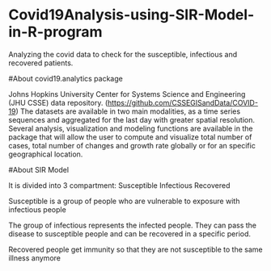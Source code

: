 # Covid19Analysis-using-SIR-Model-in-R-program
Analyzing the covid data to check for the susceptible, infectious and recovered patients. 

#About covid19.analytics package

Johns Hopkins University Center for Systems Science and Engineering (JHU CSSE) data repository. (https://github.com/CSSEGISandData/COVID-19)
The datasets are available in two main modalities, as a time series sequences and aggregated for the last day with greater spatial resolution.
Several analysis, visualization and modeling functions are available in the package that will allow the user to compute and visualize total number of cases, total number of changes and growth rate globally or for an specific geographical location.

#About SIR Model

It is divided into 3 compartment:
Susceptible
Infectious
Recovered

Susceptible is a group of people who are vulnerable to exposure with infectious people

The group of infectious represents the infected people. They can pass the disease to susceptible people and can be recovered in a specific period.

Recovered people get immunity so that they are not susceptible to the same illness anymore




